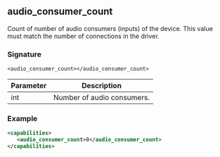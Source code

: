 ## audio\_consumer\_count

Count of number of audio consumers (inputs) of the device. This value must match the number of connections in the driver.


### Signature

`<audio_consumer_count></audio_consumer_count>`


| Parameter | Description |
| --- | --- |
| int | Number of audio consumers. |


### Example

```xml
<capabilities>
   <audio_consumer_count>8</audio_consumer_count>
</capabilities>
```
